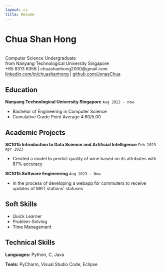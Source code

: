 ```yaml
---
layout: cv
title: Resume
---
```


# Chua Shan Hong
<br>
Computer Science Undergraduate<br>
from Nanyang Technological University Singapore

<div id="webaddress">
    +65 8313 6358 | chuashanhong2000@gmail.com
    <br>
    <a href="https://www.linkedin.com/in/chuashanhong/"
        onclick="getOutboundLink('Resume'); return true;"
        target="_blank">
    linkedin.com/in/chuashanhong</a> |
    <a href="https://github.com/JonasChua"
        onclick="getOutboundLink('Resume'); return true;"
        target="_blank">
    github.com/JonasChua</a>
</div>

## Education

**Nanyang Technological University Singapore**
`Aug 2022 - now`

- Bachelor of Engineering in Computer Science
- Cumulative Grade Point Average 4.60/5.00

## Academic Projects

**SC1015 Introduction to Data Science and Artificial Intelligence**
`Feb 2023 - Apr 2023`
- Created a model to predict quality of wine based on its attributes with 87% accuracy

**SC1015 Software Engineering**
`Aug 2023 - Now`
- In the process of developing a webapp for commuters to receive updates of MRT stations' statuses

## Soft Skills

- Quick Learner
- Problem-Solving
- Time Management

## Technical Skills

**Languages:** Python, C, Java

**Tools:** PyCharm, Visual Studio Code, Eclipse
